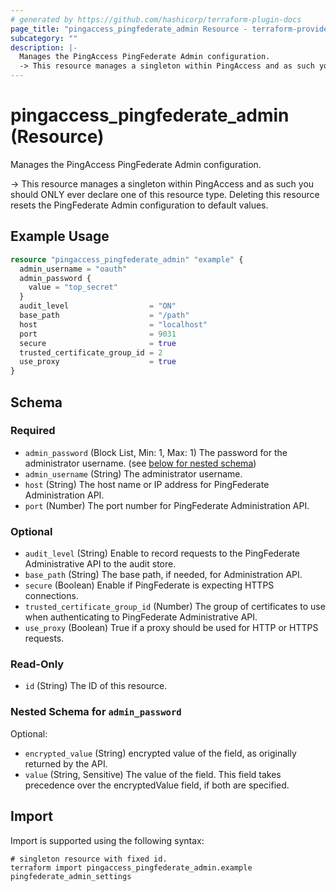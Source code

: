 ```yaml
---
# generated by https://github.com/hashicorp/terraform-plugin-docs
page_title: "pingaccess_pingfederate_admin Resource - terraform-provider-pingaccess"
subcategory: ""
description: |-
  Manages the PingAccess PingFederate Admin configuration.
  -> This resource manages a singleton within PingAccess and as such you should ONLY ever declare one of this resource type. Deleting this resource resets the PingFederate Admin configuration to default values.
---
```


# pingaccess_pingfederate_admin (Resource)

Manages the PingAccess PingFederate Admin configuration.

-> This resource manages a singleton within PingAccess and as such you should ONLY ever declare one of this resource type. Deleting this resource resets the PingFederate Admin configuration to default values.

## Example Usage

```terraform
resource "pingaccess_pingfederate_admin" "example" {
  admin_username = "oauth"
  admin_password {
    value = "top_secret"
  }
  audit_level                  = "ON"
  base_path                    = "/path"
  host                         = "localhost"
  port                         = 9031
  secure                       = true
  trusted_certificate_group_id = 2
  use_proxy                    = true
}
```

<!-- schema generated by tfplugindocs -->
## Schema

### Required

- `admin_password` (Block List, Min: 1, Max: 1) The password for the administrator username. (see [below for nested schema](#nestedblock--admin_password))
- `admin_username` (String) The administrator username.
- `host` (String) The host name or IP address for PingFederate Administration API.
- `port` (Number) The port number for PingFederate Administration API.

### Optional

- `audit_level` (String) Enable to record requests to the PingFederate Administrative API to the audit store.
- `base_path` (String) The base path, if needed, for Administration API.
- `secure` (Boolean) Enable if PingFederate is expecting HTTPS connections.
- `trusted_certificate_group_id` (Number) The group of certificates to use when authenticating to PingFederate Administrative API.
- `use_proxy` (Boolean) True if a proxy should be used for HTTP or HTTPS requests.

### Read-Only

- `id` (String) The ID of this resource.

<a id="nestedblock--admin_password"></a>
### Nested Schema for `admin_password`

Optional:

- `encrypted_value` (String) encrypted value of the field, as originally returned by the API.
- `value` (String, Sensitive) The value of the field. This field takes precedence over the encryptedValue field, if both are specified.

## Import

Import is supported using the following syntax:

```shell
# singleton resource with fixed id.
terraform import pingaccess_pingfederate_admin.example pingfederate_admin_settings
```
